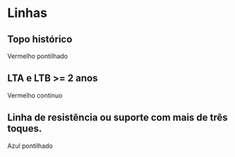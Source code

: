 # Linhas

## Topo histórico
Vermelho pontilhado

## LTA e LTB >= 2 anos
Vermelho contínuo

## Linha de resistência ou suporte com mais de três toques.
Azul pontilhado
